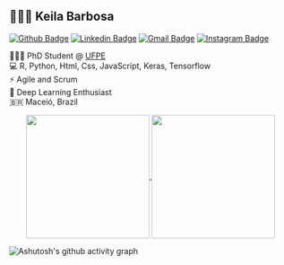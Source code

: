 
## 👩🏻‍💻 Keila Barbosa
[![Github Badge](https://img.shields.io/badge/-Github-000?style=flat-square&logo=Github&logoColor=white&link=https://github.com/keilabcs)](https://github.com/keilabcs)
[![Linkedin Badge](https://img.shields.io/badge/-LinkedIn-blue?style=flat-square&logo=Linkedin&logoColor=white&link=https://www.linkedin.com/in/keilabcs/)](https://www.linkedin.com/in/keilabcs/)
[![Gmail Badge](https://img.shields.io/badge/-Gmail-c14438?style=flat-square&logo=Gmail&logoColor=white&link=mailto:kbcs2@cin.ufpe.br)](mailto:kbcs2@cin.ufpe.br)
[![Instagram Badge](https://img.shields.io/badge/-Instagram-BF008C?style=flat-square&logo=Instagram&logoColor=white&link=https://www.instagram.com/keilabcs)](https://www.instagram.com/keilabcs) 


👩🏻‍💻 PhD Student @ [UFPE](https://portal.cin.ufpe.br/) <br>
💻 R, Python, Html,  Css, JavaScript, Keras, Tensorflow <br>
⚡ Agile and Scrum <br> 
🤖 Deep Learning Enthusiast <br>
🇧🇷 Maceió, Brazil <br>

<p align=center>
    <a href="https://github.com/anuraghazra/github-readme-stats" title="Go to Source">
        <img height=220 align="center" src="https://github-readme-stats.vercel.app/api?username=keilabcs&count_private=true&show_icons=true&theme=bear">
    </a>
    <a href="https://github.com/anuraghazra/github-readme-stats">
    <img height=220 align="center" src="https://github-readme-stats.vercel.app/api/top-langs/?username=keilabcs&bg_color=20232a&title_color=61dafb&icon_color=a960ff&text_color=ffffff" />
  </a>
</p>


![Ashutosh's github activity graph](https://activity-graph.herokuapp.com/graph?username=keilabcs&theme=bear)


<!--
**keilabcs/Keilabcs** is a ✨ _special_ ✨ repository because its `README.md` (this file) appears on your GitHub profile.

Here are some ideas to get you started:

- 🔭 I’m currently working on ...
- 🌱 I’m currently learning ...
- 👯 I’m looking to collaborate on ...
- 🤔 I’m looking for help with ...
- 💬 Ask me about ...
- 📫 How to reach me: ...
- 😄 Pronouns: ...
- ⚡ Fun fact: ...

![Anurag's github stats](https://github-readme-stats.vercel.app/api?username=keilabcs&show_icons=true&theme=algolia&count_private=true)
-->
